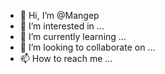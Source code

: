- 👋 Hi, I’m @Mangep
- 👀 I’m interested in ...
- 🌱 I’m currently learning ...
- 💞️ I’m looking to collaborate on ...
- 📫 How to reach me ...

<!---
Mangep/Mangep is a ✨ special ✨ repository because its `README.md` (this file) appears on your GitHub profile.
You can click the Preview link to take a look at your changes.
--->
